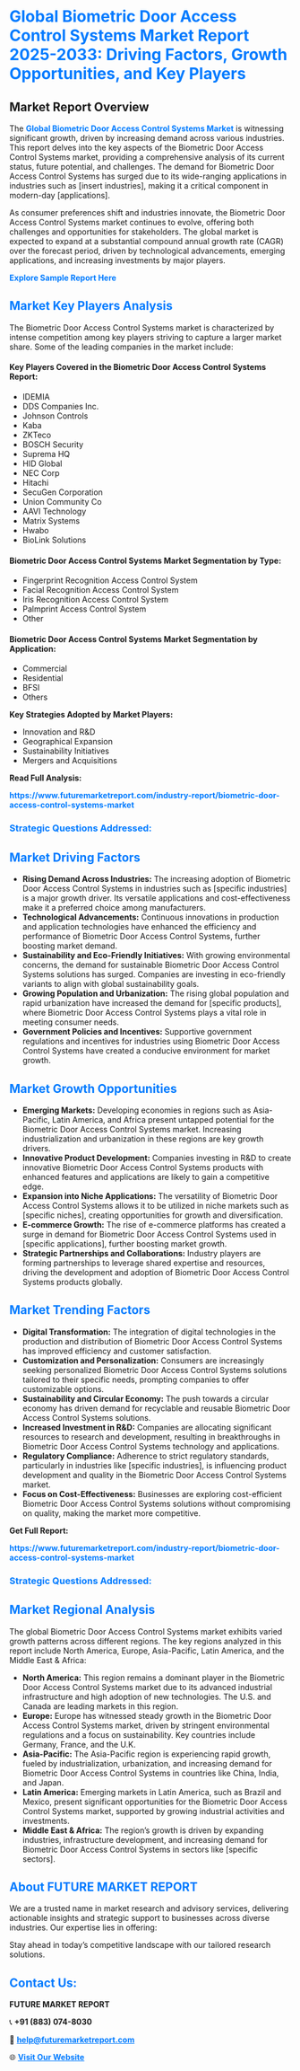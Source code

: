 <h1 style="color: #007BFF;">Global Biometric Door Access Control Systems Market Report 2025-2033: Driving Factors, Growth Opportunities, and Key Players</h1>

<section id="overview">
<h2>Market Report Overview</h2>
<p>The <a href="https://www.futuremarketreport.com/industry-report/biometric-door-access-control-systems-market" style="color: #007BFF; text-decoration: none;"><strong>Global Biometric Door Access Control Systems Market</strong></a> is witnessing significant growth, driven by increasing demand across various industries. This report delves into the key aspects of the Biometric Door Access Control Systems market, providing a comprehensive analysis of its current status, future potential, and challenges. The demand for Biometric Door Access Control Systems has surged due to its wide-ranging applications in industries such as [insert industries], making it a critical component in modern-day [applications].</p>
<p>As consumer preferences shift and industries innovate, the Biometric Door Access Control Systems market continues to evolve, offering both challenges and opportunities for stakeholders. The global market is expected to expand at a substantial compound annual growth rate (CAGR) over the forecast period, driven by technological advancements, emerging applications, and increasing investments by major players.</p>
</section>

<section id="overview">
<p><a href="https://www.futuremarketreport.com/request-sample/reportId=75539" style="color: #007BFF; text-decoration: none;"><strong>Explore Sample Report Here</strong></a></p>
</section>

<section id="key-players">
<h2 style="color: #007BFF;">Market Key Players Analysis</h2>
<p>The Biometric Door Access Control Systems market is characterized by intense competition among key players striving to capture a larger market share. Some of the leading companies in the market include:</p>
<h4>Key Players Covered in the Biometric Door Access Control Systems Report:</h4>
<ul><li>IDEMIA</li><li>DDS Companies Inc.</li><li>Johnson Controls</li><li>Kaba</li><li>ZKTeco</li><li>BOSCH Security</li><li>Suprema HQ</li><li>HID Global</li><li>NEC Corp</li><li>Hitachi</li><li>SecuGen Corporation</li><li>Union Community Co</li><li>AAVI Technology</li><li>Matrix Systems</li><li>Hwabo</li><li>BioLink Solutions</li></ul>
<h4>Biometric Door Access Control Systems Market Segmentation by Type:</h4>
<ul><li>Fingerprint Recognition Access Control System</li><li>Facial Recognition Access Control System</li><li>Iris Recognition Access Control System</li><li>Palmprint Access Control System</li><li>Other</li></ul>

<h4>Biometric Door Access Control Systems Market Segmentation by Application:</h4>
<ul><li>Commercial</li><li>Residential</li><li>BFSI</li><li>Others</li></ul>
<p><strong>Key Strategies Adopted by Market Players:</strong></p>
<ul>
<li>Innovation and R&D</li>
<li>Geographical Expansion</li>
<li>Sustainability Initiatives</li>
<li>Mergers and Acquisitions</li>
</ul>
</section>

<section>
<p><strong>Read Full Analysis: </strong></p><a href="https://www.futuremarketreport.com/industry-report/biometric-door-access-control-systems-market" style="color: #007BFF; text-decoration: none;"><strong>https://www.futuremarketreport.com/industry-report/biometric-door-access-control-systems-market</strong></a>
<h3 style="color: #007BFF;">Strategic Questions Addressed:</h3>
</section>

<section id="driving-factors">
<h2 style="color: #007BFF;">Market Driving Factors</h2>
<ul>
<li><strong>Rising Demand Across Industries:</strong> The increasing adoption of Biometric Door Access Control Systems in industries such as [specific industries] is a major growth driver. Its versatile applications and cost-effectiveness make it a preferred choice among manufacturers.</li>
<li><strong>Technological Advancements:</strong> Continuous innovations in production and application technologies have enhanced the efficiency and performance of Biometric Door Access Control Systems, further boosting market demand.</li>
<li><strong>Sustainability and Eco-Friendly Initiatives:</strong> With growing environmental concerns, the demand for sustainable Biometric Door Access Control Systems solutions has surged. Companies are investing in eco-friendly variants to align with global sustainability goals.</li>
<li><strong>Growing Population and Urbanization:</strong> The rising global population and rapid urbanization have increased the demand for [specific products], where Biometric Door Access Control Systems plays a vital role in meeting consumer needs.</li>
<li><strong>Government Policies and Incentives:</strong> Supportive government regulations and incentives for industries using Biometric Door Access Control Systems have created a conducive environment for market growth.</li>
</ul>
</section>

<section id="growth-opportunities">
<h2 style="color: #007BFF;">Market Growth Opportunities</h2>
<ul>
<li><strong>Emerging Markets:</strong> Developing economies in regions such as Asia-Pacific, Latin America, and Africa present untapped potential for the Biometric Door Access Control Systems market. Increasing industrialization and urbanization in these regions are key growth drivers.</li>
<li><strong>Innovative Product Development:</strong> Companies investing in R&D to create innovative Biometric Door Access Control Systems products with enhanced features and applications are likely to gain a competitive edge.</li>
<li><strong>Expansion into Niche Applications:</strong> The versatility of Biometric Door Access Control Systems allows it to be utilized in niche markets such as [specific niches], creating opportunities for growth and diversification.</li>
<li><strong>E-commerce Growth:</strong> The rise of e-commerce platforms has created a surge in demand for Biometric Door Access Control Systems used in [specific applications], further boosting market growth.</li>
<li><strong>Strategic Partnerships and Collaborations:</strong> Industry players are forming partnerships to leverage shared expertise and resources, driving the development and adoption of Biometric Door Access Control Systems products globally.</li>
</ul>
</section>

<section id="trending-factors">
<h2 style="color: #007BFF;">Market Trending Factors</h2>
<ul>
<li><strong>Digital Transformation:</strong> The integration of digital technologies in the production and distribution of Biometric Door Access Control Systems has improved efficiency and customer satisfaction.</li>
<li><strong>Customization and Personalization:</strong> Consumers are increasingly seeking personalized Biometric Door Access Control Systems solutions tailored to their specific needs, prompting companies to offer customizable options.</li>
<li><strong>Sustainability and Circular Economy:</strong> The push towards a circular economy has driven demand for recyclable and reusable Biometric Door Access Control Systems solutions.</li>
<li><strong>Increased Investment in R&D:</strong> Companies are allocating significant resources to research and development, resulting in breakthroughs in Biometric Door Access Control Systems technology and applications.</li>
<li><strong>Regulatory Compliance:</strong> Adherence to strict regulatory standards, particularly in industries like [specific industries], is influencing product development and quality in the Biometric Door Access Control Systems market.</li>
<li><strong>Focus on Cost-Effectiveness:</strong> Businesses are exploring cost-efficient Biometric Door Access Control Systems solutions without compromising on quality, making the market more competitive.</li>
</ul>
</section>

<section>
<p><strong>Get Full Report: </strong></p><a href="https://www.futuremarketreport.com/industry-report/biometric-door-access-control-systems-market" style="color: #007BFF; text-decoration: none;"><strong>https://www.futuremarketreport.com/industry-report/biometric-door-access-control-systems-market</strong></a>
<h3 style="color: #007BFF;">Strategic Questions Addressed:</h3>
</section>


<section id="regional-analysis">
<h2 style="color: #007BFF;">Market Regional Analysis</h2>
<p>The global Biometric Door Access Control Systems market exhibits varied growth patterns across different regions. The key regions analyzed in this report include North America, Europe, Asia-Pacific, Latin America, and the Middle East & Africa:</p>
<ul>
<li><strong>North America:</strong> This region remains a dominant player in the Biometric Door Access Control Systems market due to its advanced industrial infrastructure and high adoption of new technologies. The U.S. and Canada are leading markets in this region.</li>
<li><strong>Europe:</strong> Europe has witnessed steady growth in the Biometric Door Access Control Systems market, driven by stringent environmental regulations and a focus on sustainability. Key countries include Germany, France, and the U.K.</li>
<li><strong>Asia-Pacific:</strong> The Asia-Pacific region is experiencing rapid growth, fueled by industrialization, urbanization, and increasing demand for Biometric Door Access Control Systems in countries like China, India, and Japan.</li>
<li><strong>Latin America:</strong> Emerging markets in Latin America, such as Brazil and Mexico, present significant opportunities for the Biometric Door Access Control Systems market, supported by growing industrial activities and investments.</li>
<li><strong>Middle East & Africa:</strong> The region’s growth is driven by expanding industries, infrastructure development, and increasing demand for Biometric Door Access Control Systems in sectors like [specific sectors].</li>
</ul>
</section>

<footer>
<h2 style="color: #007BFF;">About FUTURE MARKET REPORT</h2>
<p>We are a trusted name in market research and advisory services, delivering actionable insights and strategic support to businesses across diverse industries. Our expertise lies in offering:</p>

<p>Stay ahead in today’s competitive landscape with our tailored research solutions.</p>

<h2 style="color: #007BFF;">Contact Us:</h2>
<p><strong>FUTURE MARKET REPORT</strong></p>
<p>📞 <strong>+91 (883) 074-8030</strong></p>
<p>📧 <strong><a href="mailto:help@futuremarketreport.com" style="color: #007BFF;">help@futuremarketreport.com</a></strong></p>
<p>🌐 <strong><a href="https://www.futuremarketreport.com/" style="color: #007BFF;">Visit Our Website</a></strong></p>
</footer>
